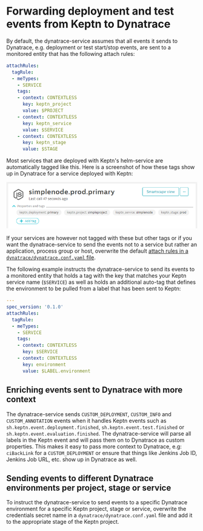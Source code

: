 # Forwarding deployment and test events from Keptn to Dynatrace

By default, the dynatrace-service assumes that all events it sends to Dynatrace, e.g. deployment or test start/stop events, are sent to a monitored entity that has the following attach rules:

```yaml
attachRules:
  tagRule:
  - meTypes:
    - SERVICE
    tags:
    - context: CONTEXTLESS
      key: keptn_project
      value: $PROJECT
    - context: CONTEXTLESS
      key: keptn_service
      value: $SERVICE
    - context: CONTEXTLESS
      key: keptn_stage
      value: $STAGE
```

Most services that are deployed with Keptn's helm-service are automatically tagged like this. Here is a screenshot of how these tags show up in Dynatrace for a service deployed with Keptn:

![Keptn tags in Dynatrace](images/keptn_tags_in_dynatrace.png "Keptn tags in Dynatrace")

If your services are however not tagged with these but other tags or if you want the dynatrace-service to send the events not to a service but rather an application, process group or host, overwrite the default [attach rules in a `dynatrace/dynatrace.conf.yaml` file](dynatrace-conf-yaml-file.md#attach-rules-for-connecting-dynatrace-entities-with-events-attachRules).

The following example instructs the dynatrace-service to send its events to a monitored entity that holds a tag with the key that matches your Keptn service name (`$SERVICE`) as well as holds an additional auto-tag that defines the environment to be pulled from a label that has been sent to Keptn:

```yaml
---
spec_version: '0.1.0'
attachRules:
  tagRule:
  - meTypes:
    - SERVICE
    tags:
    - context: CONTEXTLESS
      key: $SERVICE
    - context: CONTEXTLESS
      key: environment
      value: $LABEL.environment
```


## Enriching events sent to Dynatrace with more context

The dynatrace-service sends `CUSTOM_DEPLOYMENT`, `CUSTOM_INFO` and `CUSTOM_ANNOTATION` events when it handles Keptn events such as `sh.keptn.event.deployment.finished`, `sh.keptn.event.test.finished` or `sh.keptn.event.evaluation.finished`. The dynatrace-service will parse all labels in the Keptn event and will pass them on to Dynatrace as custom properties. This makes it easy to pass more context to Dynatrace, e.g: `ciBackLink` for a `CUSTOM_DEPLOYMENT` or ensure that things like Jenkins Job ID, Jenkins Job URL, etc. show up in Dynatrace as well. 


## Sending events to different Dynatrace environments per project, stage or service

To instruct the dynatrace-service to send events to a specific Dynatrace environment for a specific Keptn project, stage or service, overwrite the credentials secret name in a `dynatrace/dynatrace.conf.yaml` file and add it to the appropriate stage of the Keptn project.